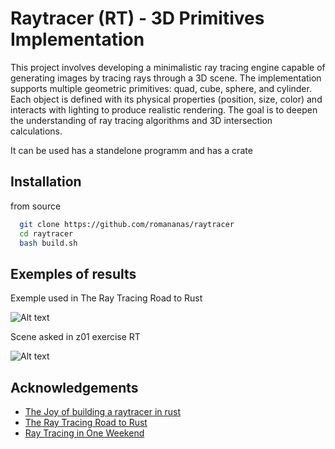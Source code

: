 
# Raytracer (RT) - 3D Primitives Implementation

This project involves developing a minimalistic ray tracing engine capable of generating images by tracing rays through a 3D scene. The implementation supports multiple geometric primitives: quad, cube, sphere, and cylinder. Each object is defined with its physical properties (position, size, color) and interacts with lighting to produce realistic rendering. The goal is to deepen the understanding of ray tracing algorithms and 3D intersection calculations.

It can be used has a standelone programm and has a crate
## Installation

from source
```bash
  git clone https://github.com/romananas/raytracer
  cd raytracer
  bash build.sh
```

## Exemples of results

Exemple used in The Ray Tracing Road to Rust

![Alt text](https://github.com/romananas/raytracer/blob/main/img/exemple.ppm)

Scene asked in z01 exercise RT

![Alt text](https://github.com/romananas/raytracer/blob/main/img/final_scene.ppm)

## Acknowledgements

 - [The Joy of building a raytracer in rust](https://blog.singleton.io/posts/2022-01-02-raytracing-with-rust/)
 - [The Ray Tracing Road to Rust](https://the-ray-tracing-road-to-rust.vercel.app/)
 - [Ray Tracing in One Weekend](https://raytracing.github.io/)

